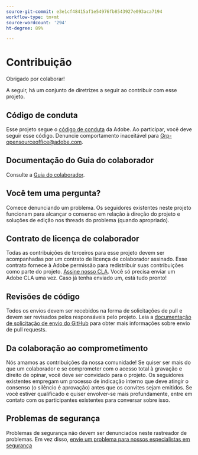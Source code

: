 ```yaml
---
source-git-commit: e3e1cf48415af1e54976fb8543927e093aca7194
workflow-type: tm+mt
source-wordcount: '294'
ht-degree: 89%

---
```

# Contribuição

Obrigado por colaborar!

A seguir, há um conjunto de diretrizes a seguir ao contribuir com esse projeto.

## Código de conduta

Esse projeto segue o [código de conduta](code-of-conduct.md) da Adobe. Ao participar, você 
deve seguir esse código. Denuncie comportamento inaceitável para
[Grp-opensourceoffice@adobe.com](mailto:Grp-opensourceoffice@adobe.com).

## Documentação do Guia do colaborador

Consulte a [Guia do colaborador](https://experienceleague.adobe.com/docs/contributor/contributor-guide/introduction.html?lang=pt-BR).

## Você tem uma pergunta?

Comece denunciando um problema. Os seguidores existentes neste projeto funcionam para alcançar
o consenso em relação à direção do projeto e soluções de edição nos threads
do problema (quando apropriado).

## Contrato de licença de colaborador

Todas as contribuições de terceiros para esse projeto devem ser acompanhadas por um contrato de licença de colaborador
assinado. Esse contrato fornece à Adobe permissão para redistribuir suas contribuições
como parte do projeto. [Assine nosso CLA](http://opensource.adobe.com/cla.html). Você
só precisa enviar um Adobe CLA uma vez. Caso já tenha enviado um,
está tudo pronto!

## Revisões de código

Todos os envios devem ser recebidos na forma de solicitações de pull e devem ser revisados
pelos responsáveis pelo projeto. Leia a [documentação de solicitação de envio do GitHub](https://help.github.com/pt/github/collaborating-with-issues-and-pull-requests/about-pull-requests) para obter mais informações sobre envio de pull requests.

<!--
Lastly, please follow the [pull request template](PULL_REQUEST_TEMPLATE.md) when
submitting a pull request!
-->

## Da colaboração ao comprometimento

Nós amamos as contribuições da nossa comunidade! Se quiser ser mais do que um colaborador
e se comprometer com o acesso total à gravação e direito de opinar, você deve
ser convidado para o projeto. Os seguidores existentes empregam um processo de indicação
interno que deve atingir o consenso (o silêncio é aprovação) antes que os convites
sejam emitidos. Se você estiver qualificado e quiser envolver-se mais profundamente,
entre em contato com os participantes existentes para conversar sobre isso.

## Problemas de segurança

Problemas de segurança não devem ser denunciados neste rastreador de problemas. Em vez disso, [envie um problema para nossos especialistas em segurança](https://helpx.adobe.com/br/security/alertus.html)
